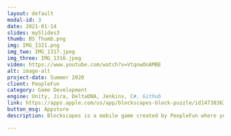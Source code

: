 ```yaml
---
layout: default
modal-id: 3
date: 2021-01-14
slides: mySlides3
thumb: BS_Thumb.png
img: IMG_1321.png
img_two: IMG_1317.jpeg
img_three: IMG_1316.jpeg
video: https://www.youtube.com/watch?v=VtqnwOnAMBE
alt: image-alt
project-date: Summer 2020
client: PeopleFun
category: Game Development
engine: Unity, Jira, DeltaDNA, Jenkins, C#, Github
link: https://apps.apple.com/us/app/blockscapes-block-puzzle/id1473836342
button_msg: Appstore
description: Blockscapes is a mobile game created by PeopleFun where you arrange blocks within a grid to fill rows and cause the blocks to disappear. This was one of the projects in our 'core swap' program at the time where we took common features from multiple games (menus, IAP framework and ad systems) and swapped the core gameplay to rapidly prototype ideas. My contributions on this project mainly revolve around the shop screen which was redone from the ground up to integrate AB testing into our IAPs and as well as make use of new Unity UI features. 

---
```

